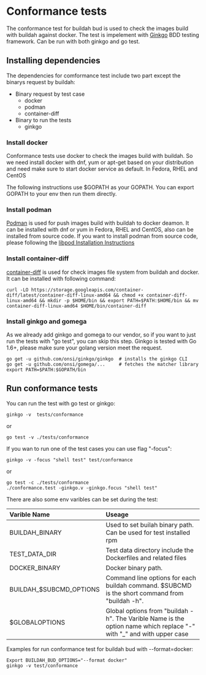 # Conformance tests

The conformance test for buildah bud is used to check the images build with buildah against docker. The test is impelement with [Ginkgo](https://github.com/onsi/ginkgo) BDD testing framework. Can be run with both ginkgo and go test.

## Installing dependencies

The dependencies for comformance test include two part except the binarys request by buildah:
* Binary request by test case
  * docker
  * podman
  * container-diff
* Binary to run the tests
  * ginkgo

### Install docker

Conformance tests use docker to check the images build with buildah. So we need install docker with dnf, yum or apt-get based on your distribution and need make sure to start docker service as default. In Fedora, RHEL and CentOS

The following instructions use $GOPATH as your GOPATH. You can export GOPATH to your env then run them directly.

### Install podman

[Podman](https://github.com/containers/libpod) is used for push images build with buildah to docker deamon. It can be installed with dnf or yum in Fedora, RHEL and CentOS, also can be installed from source code. If you want to install podman from source code, please following the [libpod Installation Instructions](https://github.com/containers/libpod/blob/master/install.md)

### Install container-diff

[container-diff](https://github.com/GoogleContainerTools/container-diff) is used for check images file system from buildah and docker. It can be installed with following command:

```
curl -LO https://storage.googleapis.com/container-diff/latest/container-diff-linux-amd64 && chmod +x container-diff-linux-amd64 && mkdir -p $HOME/bin && export PATH=$PATH:$HOME/bin && mv container-diff-linux-amd64 $HOME/bin/container-diff
```
### Install ginkgo and gomega

As we already add ginkgo and gomega to our vendor, so if you want to just run the tests with "go test", you can skip this step.
Ginkgo is tested with Go 1.6+, please make sure your golang version meet the request.
```
go get -u github.com/onsi/ginkgo/ginkgo  # installs the ginkgo CLI
go get -u github.com/onsi/gomega/...     # fetches the matcher library
export PATH=$PATH:$GOPATH/bin
```

## Run conformance tests

You can run the test with go test or ginkgo:
```
ginkgo -v  tests/conformance
```
or
```
go test -v ./tests/conformance
```

If you wan to run one of the test cases you can use flag "-focus":
```
ginkgo -v -focus "shell test" test/conformance
```
or
```
go test -c ./tests/conformance
./conformance.test -ginkgo.v -ginkgo.focus "shell test"
```

There are also some env varibles can be set during the test:

| Varible Name              | Useage  |
| :------------------------ | :-------------------------------------------------------- |
| BUILDAH\_BINARY | Used to set builah binary path. Can be used for test installed rpm |
| TEST\_DATA\_DIR | Test data directory include the Dockerfiles and related files |
| DOCKER\_BINARY | Docker binary path. |
| BUILDAH\_$SUBCMD\_OPTIONS | Command line options for each buildah command. $SUBCMD is the short command from "buildah -h". |
| $GLOBALOPTIONS | Global options from "buildah -h". The Varible Name is the option name which replace "-" with "\_" and with upper case |

Examples for run conformance test for buildah bud with --format=docker:
```
Export BUILDAH_BUD_OPTIONS="--format docker"
ginkgo -v test/conformance
```
